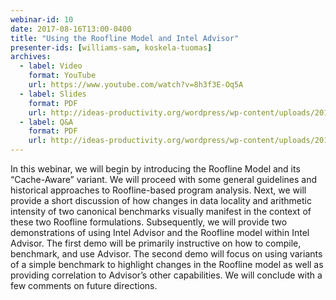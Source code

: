 ```yaml
---
webinar-id: 10
date: 2017-08-16T13:00-0400
title: "Using the Roofline Model and Intel Advisor"
presenter-ids: [williams-sam, koskela-tuomas]
archives:
  - label: Video
    format: YouTube
    url: https://www.youtube.com/watch?v=8h3f3E-Oq5A
  - label: Slides
    format: PDF
    url: http://ideas-productivity.org/wordpress/wp-content/uploads/2017/08/webinar010-Roofline-slides.pdf
  - label: Q&A
    format: PDF
    url: http://ideas-productivity.org/wordpress/wp-content/uploads/2017/08/webinar010-Roofline-qa.pdf
---
```

In this webinar, we will begin by introducing the Roofline Model and
its “Cache-Aware” variant. We will proceed with some general
guidelines and historical approaches to Roofline-based program
analysis. Next, we will provide a short discussion of how changes in
data locality and arithmetic intensity of two canonical benchmarks
visually manifest in the context of these two Roofline
formulations. Subsequently, we will provide two demonstrations of
using Intel Advisor and the Roofline model within Intel Advisor. The
first demo will be primarily instructive on how to compile, benchmark,
and use Advisor. The second demo will focus on using variants of a
simple benchmark to highlight changes in the Roofline model as well as
providing correlation to Advisor’s other capabilities. We will
conclude with a few comments on future directions.
